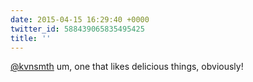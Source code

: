 ```yaml
---
date: 2015-04-15 16:29:40 +0000
twitter_id: 588439065835495425
title: ''
---
```


<!-- Tweet at https://twitter.com/statuses/588436091692171264 is either deleted or protected. -->

[@kvnsmth](https://twitter.com/kvnsmth) um, one that likes delicious things, obviously!
